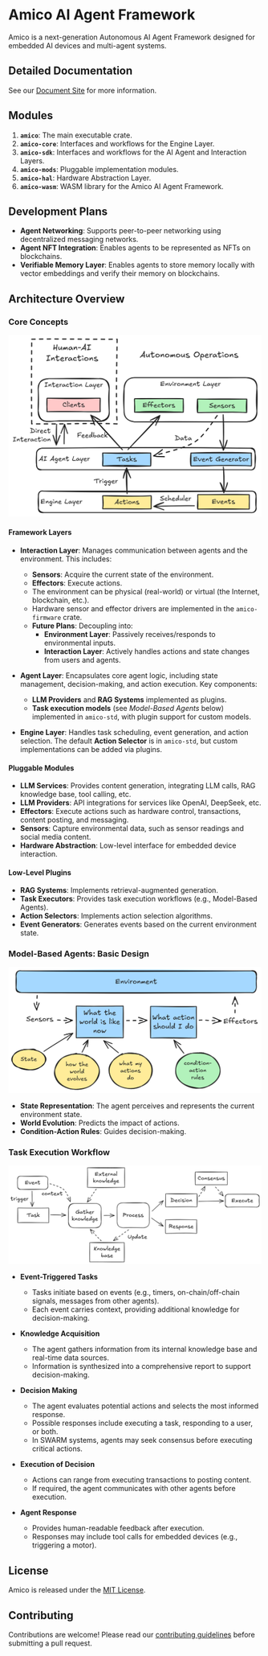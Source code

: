 # Amico AI Agent Framework

Amico is a next-generation Autonomous AI Agent Framework designed for embedded AI devices and multi-agent systems.

## Detailed Documentation

See our [Document Site](https://www.amico.dev) for more information.

## Modules

1. **`amico`**: The main executable crate.
2. **`amico-core`**: Interfaces and workflows for the Engine Layer.
3. **`amico-sdk`**: Interfaces and workflows for the AI Agent and Interaction Layers.
4. **`amico-mods`**: Pluggable implementation modules.
5. **`amico-hal`**: Hardware Abstraction Layer.
6. **`amico-wasm`**: WASM library for the Amico AI Agent Framework.

## Development Plans

- **Agent Networking**: Supports peer-to-peer networking using decentralized messaging networks.
- **Agent NFT Integration**: Enables agents to be represented as NFTs on blockchains.
- **Verifiable Memory Layer**: Enables agents to store memory locally with vector embeddings and verify their memory on blockchains.

## Architecture Overview

### Core Concepts

![Framework](https://raw.githubusercontent.com/AIMOverse/amico/refs/heads/main/images/framework-v2.png)

#### Framework Layers

- **Interaction Layer**: Manages communication between agents and the environment. This includes:

  - **Sensors**: Acquire the current state of the environment.
  - **Effectors**: Execute actions.
  - The environment can be physical (real-world) or virtual (the Internet, blockchain, etc.).
  - Hardware sensor and effector drivers are implemented in the `amico-firmware` crate.
  - **Future Plans**: Decoupling into:
    - **Environment Layer**: Passively receives/responds to environmental inputs.
    - **Interaction Layer**: Actively handles actions and state changes from users and agents.

- **Agent Layer**: Encapsulates core agent logic, including state management, decision-making, and action execution. Key components:

  - **LLM Providers** and **RAG Systems** implemented as plugins.
  - **Task execution models** (see _Model-Based Agents_ below) implemented in `amico-std`, with plugin support for custom models.

- **Engine Layer**: Handles task scheduling, event generation, and action selection. The default **Action Selector** is in `amico-std`, but custom implementations can be added via plugins.

#### Pluggable Modules

- **LLM Services**: Provides content generation, integrating LLM calls, RAG knowledge base, tool calling, etc.
- **LLM Providers**: API integrations for services like OpenAI, DeepSeek, etc.
- **Effectors**: Execute actions such as hardware control, transactions, content posting, and messaging.
- **Sensors**: Capture environmental data, such as sensor readings and social media content.
- **Hardware Abstraction**: Low-level interface for embedded device interaction.

#### Low-Level Plugins

- **RAG Systems**: Implements retrieval-augmented generation.
- **Task Executors**: Provides task execution workflows (e.g., Model-Based Agents).
- **Action Selectors**: Implements action selection algorithms.
- **Event Generators**: Generates events based on the current environment state.

### Model-Based Agents: Basic Design

![Basic Design](https://raw.githubusercontent.com/AIMOverse/amico/refs/heads/main/images/model_based.png)

- **State Representation**: The agent perceives and represents the current environment state.
- **World Evolution**: Predicts the impact of actions.
- **Condition-Action Rules**: Guides decision-making.

### Task Execution Workflow

![Task Execution Workflow](https://raw.githubusercontent.com/AIMOverse/amico/refs/heads/main/images/task_exec.png)

- **Event-Triggered Tasks**

  - Tasks initiate based on events (e.g., timers, on-chain/off-chain signals, messages from other agents).
  - Each event carries context, providing additional knowledge for decision-making.

- **Knowledge Acquisition**

  - The agent gathers information from its internal knowledge base and real-time data sources.
  - Information is synthesized into a comprehensive report to support decision-making.

- **Decision Making**

  - The agent evaluates potential actions and selects the most informed response.
  - Possible responses include executing a task, responding to a user, or both.
  - In SWARM systems, agents may seek consensus before executing critical actions.

- **Execution of Decision**

  - Actions can range from executing transactions to posting content.
  - If required, the agent communicates with other agents before execution.

- **Agent Response**
  - Provides human-readable feedback after execution.
  - Responses may include tool calls for embedded devices (e.g., triggering a motor).

## License

Amico is released under the [MIT License](https://raw.githubusercontent.com/AIMOverse/amico/main/LICENSE).

## Contributing

Contributions are welcome! Please read our [contributing guidelines](https://raw.githubusercontent.com/AIMOverse/amico/main/CONTRIBUTING.md) before submitting a pull request.
